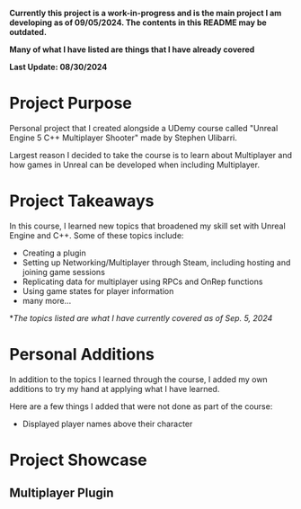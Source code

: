 **Currently this project is a work-in-progress and is the main project I am developing as of 09/05/2024. The contents in this README may be outdated.**

**Many of what I have listed are things that I have already covered**

**Last Update: 08/30/2024**

# Project Purpose
Personal project that I created alongside a UDemy course called "Unreal Engine 5 C++ Multiplayer Shooter" made by Stephen Ulibarri.

Largest reason I decided to take the course is to learn about Multiplayer and how games in Unreal can be developed when including Multiplayer.

# Project Takeaways
In this course, I learned new topics that broadened my skill set with Unreal Engine and C++. Some of these topics include:
- Creating a plugin
- Setting up Networking/Multiplayer through Steam, including hosting and joining game sessions
- Replicating data for multiplayer using RPCs and OnRep functions
- Using game states for player information
- many more...

*_The topics listed are what I have currently covered as of Sep. 5, 2024_

# Personal Additions
In addition to the topics I learned through the course, I added my own additions to try my hand at applying what I have learned.

Here are a few things I added that were not done as part of the course:
- Displayed player names above their character

# Project Showcase

## Multiplayer Plugin



